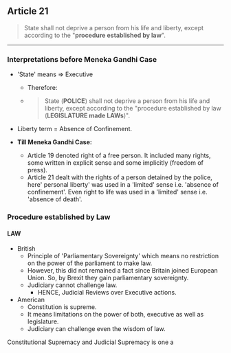 ## Article 21
 > State shall not deprive a person from his life and liberty, except according to the "**procedure established by law**".
---
### Interpretations before Meneka Gandhi Case
- 'State' means => Executive
	- Therefore: 
	- > State (**POLICE**) shall not deprive a person from his life and liberty, except according to the "procedure established by law (**LEGISLATURE made LAWs**)".
- Liberty term = Absence of Confinement.
 
- **Till Meneka Gandhi Case:** 
	- Article 19 denoted right of a free person. It included many rights, some written in explicit sense and some implicitly (freedom of press). 
	- Article 21 dealt with the rights of a person detained by the police, here' personal liberty' was used in a 'limited' sense i.e. 'absence of confinement'. Even right to life was used in a 'limited' sense i.e. 'absence of death'.

### Procedure established by Law

#### LAW
- British
	- Principle of 'Parliamentary Sovereignty' which means no restriction on the power of the parliament to make law.
	- However, this did not remained a fact since Britain joined European Union. So, by Brexit they gain parliamentary sovereignty.
	- Judiciary cannot challenge law. 
		- HENCE, Judicial Reviews over Executive actions.
- American
	- Constitution is supreme.
	- It means limitations on the power of both, executive as well as legislature.
	- Judiciary can challenge even the wisdom of law. 

Constitutional Supremacy and Judicial Supremacy is one a
